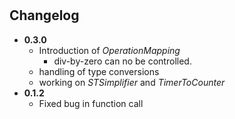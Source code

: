 ---
---
#

## Changelog

* **0.3.0**
  * Introduction of *OperationMapping*
    * div-by-zero can no be controlled.
  * handling of type conversions
  * working on *STSimplifier* and *TimerToCounter*
* **0.1.2**
    * Fixed bug in function call

